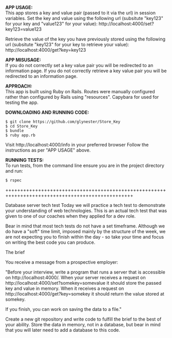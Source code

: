 **APP USAGE:**  
This app stores a key and value pair (passed to it via the url) in session variables.
Set the key and value using the following url
(subsitute "key123" for your key and "value123" for your value):
http://localhost:4000/set?key123=value123

Retrieve the value of the key you have previously stored using the following url
(subsitute "key123" for your key to retrieve your value):
http://localhost:4000/get?key=key123

**APP MISUSAGE:**  
If you do not correctly set a key value pair you will be redirected to an information page.
If you do not correctly retrieve a key value pair you will be redirected to an information page.

**APPROACH:**  
This app is built using Ruby on Rails.
Routes were manually configured rather than configured by Rails using "resources".
Capybara for used for testing the app.

**DOWNLOADING AND RUNNING CODE:**  

```
$ git clone https://github.com/glynester/Store_Key  
$ cd Store_Key  
$ bundle  
$ ruby app.rb  
```

Visit http://localhost:4000/info in your preferred browser
Follow the instructions as per "APP USAGE" above. 

**RUNNING TESTS:**  
To run tests, from the command line ensure you are in the project directory and run:

```
$ rspec  
```

+++++++++++++++++++++++++++++++++++++++++++++++++++++++++++++++++++++++++++++++++++++++++++++++++

Database server tech test
Today we will practice a tech test to demonstrate your understanding of web technologies. This is an actual tech test that was given to one of our coaches when they applied for a dev role.

Bear in mind that most tech tests do not have a set timeframe. Although we do have a "soft" time limit, imposed mainly by the structure of the week, we are not expecting you to finish within the day - so take your time and focus on writing the best code you can produce.

The brief

You receive a message from a prospective employer:

"Before your interview, write a program that runs a server that is accessible on http://localhost:4000/. When your server receives a request on http://localhost:4000/set?somekey=somevalue it should store the passed key and value in memory. When it receives a request on http://localhost:4000/get?key=somekey it should return the value stored at somekey.

If you finish, you can work on saving the data to a file."

Create a new git repository and write code to fulfill the brief to the best of your ability. Store the data in memory, not in a database, but bear in mind that you will later need to add a database to this code.
